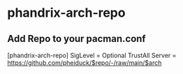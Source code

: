 # phandrix-arch-repo

## Add Repo to your pacman.conf

[phandrix-arch-repo]
SigLevel = Optional TrustAll
Server = https://github.com/pheiduck/$repo/-/raw/main/$arch

